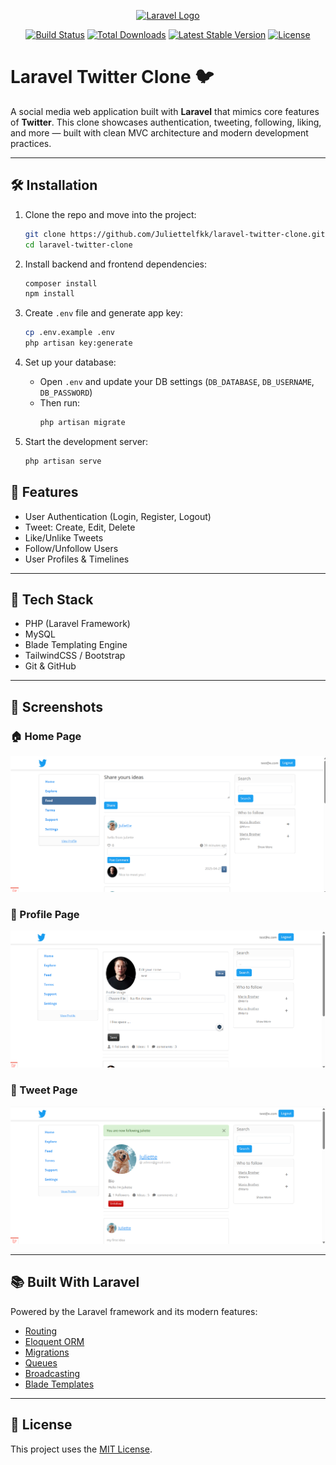 <p align="center">
  <a href="https://laravel.com" target="_blank">
    <img src="https://raw.githubusercontent.com/laravel/art/master/logo-lockup/5%20SVG/2%20CMYK/1%20Full%20Color/laravel-logolockup-cmyk-red.svg" width="400" alt="Laravel Logo">
  </a>
</p>

<p align="center">
  <a href="https://github.com/laravel/framework/actions"><img src="https://github.com/laravel/framework/workflows/tests/badge.svg" alt="Build Status"></a>
  <a href="https://packagist.org/packages/laravel/framework"><img src="https://img.shields.io/packagist/dt/laravel/framework" alt="Total Downloads"></a>
  <a href="https://packagist.org/packages/laravel/framework"><img src="https://img.shields.io/packagist/v/laravel/framework" alt="Latest Stable Version"></a>
  <a href="https://packagist.org/packages/laravel/framework"><img src="https://img.shields.io/packagist/l/laravel/framework" alt="License"></a>
</p>

# Laravel Twitter Clone 🐦

A social media web application built with **Laravel** that mimics core features of **Twitter**. This clone showcases authentication, tweeting, following, liking, and more — built with clean MVC architecture and modern development practices.

---

## 🛠️ Installation

1. Clone the repo and move into the project:
   ```bash
   git clone https://github.com/Juliettelfkk/laravel-twitter-clone.git
   cd laravel-twitter-clone
   ```

2. Install backend and frontend dependencies:
   ```bash
   composer install
   npm install
   ```

3. Create `.env` file and generate app key:
   ```bash
   cp .env.example .env
   php artisan key:generate
   ```

4. Set up your database:
   - Open `.env` and update your DB settings (`DB_DATABASE`, `DB_USERNAME`, `DB_PASSWORD`)
   - Then run:
     ```bash
     php artisan migrate
     ```

5. Start the development server:
   ```bash
   php artisan serve
   ```


## 🔧 Features

- User Authentication (Login, Register, Logout)
- Tweet: Create, Edit, Delete
- Like/Unlike Tweets
- Follow/Unfollow Users
- User Profiles & Timelines

---

## 🚀 Tech Stack

- PHP (Laravel Framework)
- MySQL
- Blade Templating Engine
- TailwindCSS / Bootstrap
- Git & GitHub

---

## 📸 Screenshots

### 🏠 Home Page
![Home Page](public/screenshots/image2.png)

### 👤 Profile Page
![Profile Page](public/screenshots/image3.png)

### 📝 Tweet Page
![Tweet Page](public/screenshots/image1.png)

---

## 📚 Built With Laravel

Powered by the Laravel framework and its modern features:

- [Routing](https://laravel.com/docs/routing)
- [Eloquent ORM](https://laravel.com/docs/eloquent)
- [Migrations](https://laravel.com/docs/migrations)
- [Queues](https://laravel.com/docs/queues)
- [Broadcasting](https://laravel.com/docs/broadcasting)
- [Blade Templates](https://laravel.com/docs/blade)

---

## 🪪 License

This project uses the [MIT License](https://opensource.org/licenses/MIT).

